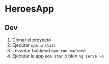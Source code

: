 # HeroesApp

## Dev

1. Clonar el proyecto
2. Ejecutar ```npm install```
3. Levantar backend ```npm run backend```
4. Ejecutar la app ```nom star``` o bien ```ng serve -o```
